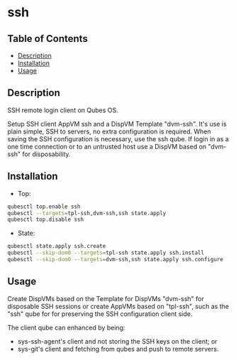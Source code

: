 # ssh

## Table of Contents

* [Description](#description)
* [Installation](#installation)
* [Usage](#usage)

## Description

SSH remote login client on Qubes OS.

Setup SSH client AppVM ssh and a DispVM Template "dvm-ssh".
It's use is plain simple, SSH to servers, no extra configuration is required.
When saving the SSH configuration is necessary, use the ssh qube. If login
in as a one time connection or to an untrusted host use a DispVM based on
"dvm-ssh" for disposability.

## Installation

- Top:
```sh
qubesctl top.enable ssh
qubesctl --targets=tpl-ssh,dvm-ssh,ssh state.apply
qubesctl top.disable ssh
```

- State:
```sh
qubesctl state.apply ssh.create
qubesctl --skip-dom0 --targets=tpl-ssh state.apply ssh.install
qubesctl --skip-dom0 --targets=dvm-ssh,ssh state.apply ssh.configure
```

## Usage

Create DispVMs based on the Template for DispVMs "dvm-ssh" for disposable SSH
sessions or create AppVMs based on "tpl-ssh", such as the "ssh" qube for for
preserving the SSH configuration client side.

The client qube can enhanced by being:

- sys-ssh-agent's client and not storing the SSH keys on the client; or
- sys-git's client and fetching from qubes and push to remote servers.
